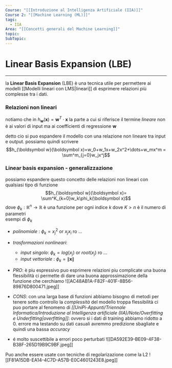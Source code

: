 ```yaml
---
Course: "[[Introduzione al Intelligenza Artificiale (IIA)]]"
Course 2: "[[Machine Learning (ML)]]"
tags:
  - IIA
Area: "[[Concetti generali del Machine Learning]]"
topic: 
SubTopic:
---
```

# Linear Basis Expansion (LBE)
---
la __Linear Basis Expansion__ (LBE) è una tecnica utile per permettere ai modelli [[Modelli lineari con LMS|lineari]] di esprimere relazioni più complesse tra i dati.


### Relazioni non lineari 
notiamo che in $h_{\boldsymbol w}(\boldsymbol x)= \boldsymbol w^T\cdot \boldsymbol x$ la parte a cui si riferisce il termine _lineare_ non è ai valori di input ma ai coefficienti di regressione $\boldsymbol w$

detto cio si puo espandere il modello  con una relazione non lineare tra input e output. possiamo quindi scrivere 
$$h_{\boldsymbol w}(\boldsymbol x)=w_0+w_1x+w_2x^2+\dots+w_mx^m = \sum^m_{j=0}w_jx^j$$

### Linear basis expansion - generalizzazione
possiamo espandere questo concetto delle relazioni non lineari con qualsiasi tipo di funzione 
$$h_{\boldsymbol w}(\boldsymbol x)= \sum^K_{k=0}w_k\phi_k(\boldsymbol x)$$
dove $\phi_k: \mathbb{R}^n\rightarrow \mathbb{R}$ è una funzione per ogni indice $k$ dove $K>n$ è il numero di parametri  
esempi di  $\phi_k$
- _polinomiale_ : $\phi_k = x^2_j$ or $x_jx_i$ ro $\dots$
- _trasformazioni nonlineari_:
	- _input singolo_:  $\phi_k = log(x_j)$ or $root(x_j)$ ro $\dots$
	- _input vettoriale_ : $\phi_k = \|\boldsymbol x\|$



- _PRO_: è piu espressivo puo esprimere relazioni piu complicate
una buona flessibilità ci permette di dare una buona approssimazione della funzione che cerchiamo 
![[AC48AB1A-F82F-401F-8B56-89876D800471.jpeg]]
- _CONS_: con una larga base di funzioni abbiamo bisogno di metodi per tenere sotto controllo la _complessità_ del modello
troppa flessibilità ci puo portare al fenomeno di _[[UniPi-Appunti/Triennale Informatica/Introduzione al Intelligenza artificiale (IIA)/Note/Overfitting e Underfitting|overfitting]]_: ovvero si i dati di training abbiamo ridotto a 0. errore ma testando su dati casuali avremmo predizione sbagliate e quindi una bassa _accuracy_
- é molto suscettibile a errori poco perturbati
![[DA592E39-BE09-4F38-B38F-265D19B9C9BF.jpeg]]



Puo anche essere usate con tecniche di regolarizazione come la L2
![[F81A15DB-EA14-4C7D-A57B-E0C4601243E8.jpeg]]
